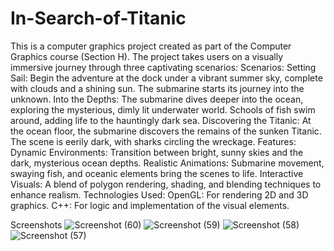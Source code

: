 # In-Search-of-Titanic
This is a computer graphics project created as part of the Computer Graphics course (Section H). The project takes users on a visually immersive journey through three captivating scenarios:
Scenarios:
Setting Sail:
Begin the adventure at the dock under a vibrant summer sky, complete with clouds and a shining sun. The submarine starts its journey into the unknown.
Into the Depths:
The submarine dives deeper into the ocean, exploring the mysterious, dimly lit underwater world. Schools of fish swim around, adding life to the hauntingly dark sea.
Discovering the Titanic:
At the ocean floor, the submarine discovers the remains of the sunken Titanic. The scene is eerily dark, with sharks circling the wreckage.
Features:
Dynamic Environments: Transition between bright, sunny skies and the dark, mysterious ocean depths.
Realistic Animations: Submarine movement, swaying fish, and oceanic elements bring the scenes to life.
Interactive Visuals: A blend of polygon rendering, shading, and blending techniques to enhance realism.
Technologies Used:
OpenGL: For rendering 2D and 3D graphics.
C++: For logic and implementation of the visual elements.

Screenshots
![Screenshot (60)](https://github.com/user-attachments/assets/f0a00afc-26aa-4354-bf14-e45632ec90a5)
![Screenshot (59)](https://github.com/user-attachments/assets/8a8c996d-37be-4f01-afc0-549b72706b28)
![Screenshot (58)](https://github.com/user-attachments/assets/a8b092b7-f0f7-4807-8d11-8e9fb511eeec)
![Screenshot (57)](https://github.com/user-attachments/assets/57a8b74b-5df7-4b48-8951-913e73aca4ab)

